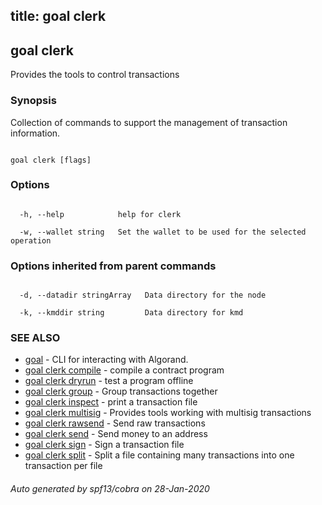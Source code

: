 title: goal clerk
---
## goal clerk



Provides the tools to control transactions 



### Synopsis



Collection of commands to support the management of transaction information.



```

goal clerk [flags]

```



### Options



```

  -h, --help            help for clerk

  -w, --wallet string   Set the wallet to be used for the selected operation

```



### Options inherited from parent commands



```

  -d, --datadir stringArray   Data directory for the node

  -k, --kmddir string         Data directory for kmd

```



### SEE ALSO



* [goal](../../../goal/goal/)	 - CLI for interacting with Algorand.
* [goal clerk compile](../compile/)	 - compile a contract program
* [goal clerk dryrun](../dryrun/)	 - test a program offline
* [goal clerk group](../group/)	 - Group transactions together
* [goal clerk inspect](../inspect/)	 - print a transaction file
* [goal clerk multisig](../multisig/multisig/)	 - Provides tools working with multisig transactions 
* [goal clerk rawsend](../rawsend/)	 - Send raw transactions
* [goal clerk send](../send/)	 - Send money to an address
* [goal clerk sign](../sign/)	 - Sign a transaction file
* [goal clerk split](../split/)	 - Split a file containing many transactions into one transaction per file


###### Auto generated by spf13/cobra on 28-Jan-2020

